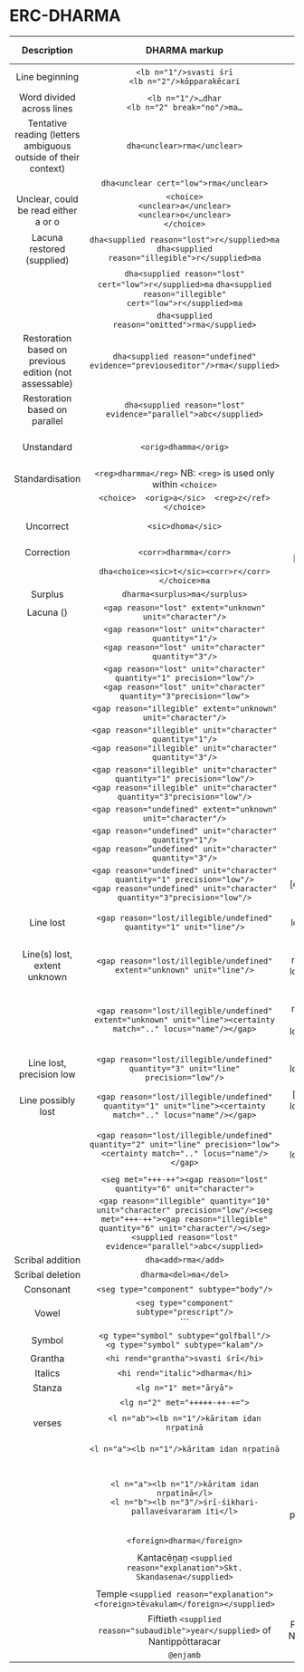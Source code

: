 # ERC-DHARMA


|Description|DHARMA markup|DHARMA display|
|:-----:|:-----:|:-----:|
|Line beginning|`<lb n="1"/>svasti śrī`<br/>   `<lb n="2"/>kōpparakēcari` |(1)<br/>  (2)|
|Word divided across lines|`<lb n="1"/>…dhar`<br/>  `<lb n="2" break="no"/>ma…`|(1)…dhar-<br/>  (2)ma…|
|Tentative reading  (letters ambiguous outside of their context)|`dha<unclear>rma</unclear>`|dha(rma)|
||`dha<unclear cert="low">rma</unclear>`|dha(rma?)|
|Unclear, could be read either a or o|`<choice>`<br/>  `<unclear>a</unclear>`<br/>  `<unclear>o</unclear>`<br/>  `</choice>`|(a/o)|
|Lacuna restored (supplied)|`dha<supplied reason="lost">r</supplied>ma`  `dha<supplied reason="illegible">r</supplied>ma`|dha[rma]<br/>  dha[rma]|
||`dha<supplied reason="lost" cert="low">r</supplied>ma`  `dha<supplied reason="illegible" cert="low">r</supplied>ma`|dha[r?]ma<br/>  dha[r?]ma|
||`dha<supplied reason="omitted">rma</supplied>`|dha⟨rma⟩|
|Restoration based on previous edition (not assessable)|`dha<supplied reason="undefined" evidence="previouseditor"/>rma</supplied>`||
|Restoration based on parallel|`dha<supplied reason="lost" evidence="parallel">abc</supplied>`||
|Unstandard|`<orig>dhamma</orig>`|<span style="color:magenta;">¡dharma!</span> [colour: magenta]|
|Standardisation|`<reg>dharmma</reg>`  NB: `<reg>` is used only within `<choice>`|<span style="color:blue;">⟨dharmma⟩</span> [colour: blue]|
||`<choice>  <orig>a</sic>  <reg>z</ref>  </choice>`|<span style="color:magenta;">¡a!</span><span style="color:blue;">⟨z⟩</span>|
|Uncorrect|`<sic>dhoma</sic>`|<span style="color:red;">¿dhoma?</span> [colour: red]|
|Correction|`<corr>dharmma</corr>`|<span style="color:green;">⟨dharmma⟩</span> [colour: green]|
||`dha<choice><sic>t</sic><corr>r</corr></choice>ma`|dha<span style="color:red;">¿t?</span><span style="color:green;">⟨r⟩</span>ma|
|Surplus|`dharma<surplus>ma</surplus>`|dharma{ma}|
|Lacuna (<gap>)|`<gap reason="lost" extent="unknown" unit="character"/>`|[...]|
||`<gap reason="lost" unit="character" quantity="1"/>`<br/>  `<gap reason="lost" unit="character" quantity="3"/>`|[1+]  [3+]|
||`<gap reason="lost" unit="character" quantity="1" precision="low"/>`<br/>  `<gap reason="lost" unit="character" quantity="3"precision="low">`|[ca. 3+]|
||`<gap reason="illegible" extent="unknown" unit="character"/>`|[...]|
||`<gap reason="illegible" unit="character" quantity="1"/>`<br/>  `<gap reason="illegible" unit="character" quantity="3"/>`|[1x]<br/>  [3x]|
||`<gap reason="illegible" unit="character" quantity="1" precision="low"/>` <br/> `<gap reason="illegible" unit="character" quantity="3"precision="low"/>`|[ca. 3x]|
||`<gap reason="undefined" extent="unknown" unit="character"/>`|[...]|
||`<gap reason="undefined" unit="character" quantity="1"/>`<br/>  `<gap reason=”undefined" unit="character" quantity="3"/>`|[1\*]<br/>  \[3\*]|
||`<gap reason="undefined" unit="character" quantity="1" precision="low"/>` <br/> `<gap reason="undefined" unit="character" quantity="3"precision="low"/>`|[ca. 1\*]  [ca. 3\*]|
|Line lost|`<gap reason="lost/illegible/undefined" quantity="1" unit="line"/>`|[1 line lost/illegible/ost or illegible]|
|Line(s) lost, extent unknown|`<gap reason="lost/illegible/undefined" extent="unknown" unit="line"/>`|[unknown number of lines lost/illegible/lost or illegible]|
||`<gap reason="lost/illegible/undefined" extent="unknown" unit="line"><certainty match=".." locus="name"/></gap>`|[unknown number of lines possibly lost/illegible/lost or illegible]|
|Line lost, precision low|`<gap reason="lost/illegible/undefined" quantity="3" unit="line" precision="low"/>`|[ca. 3 lines lost/illegible/lost or illegible]|
|Line possibly lost|`<gap reason="lost/illegible/undefined" quantity="1" unit="line"><certainty match=".." locus="name"/></gap>`|[1 line possibly lost/illegible/lost or illegible]|
||`<gap reason="lost/illegible/undefined" quantity="2" unit="line" precision="low"><certainty match=".." locus="name"/></gap>`|[ca. 2 lines possibly lost/illegible/lost or illegible]|
||`<seg met="+++-++"><gap reason="lost" quantity="6" unit="character">`|[–––⏑––]|
||`<gap reason="illegible" quantity="10" unit="character" precision="low"/><seg met="+++-++"><gap reason="illegible" quantity="6" unit="character"/></seg><supplied reason="lost" evidence="parallel">abc</supplied>`|[ca.10x–––⏑––abc]|
|Scribal addition|`dha<add>rma</add>`|dha⟨⟨rma⟩⟩|
|Scribal deletion|`dharma<del>ma</del>`|dharma{{ma}}|
|Consonant|`<seg type="component" subtype="body"/>`||
|Vowel|`<seg type="component" subtype="prescript"/>`<br/>  `<seg type="component" subtype="postcript"/>``||
|Symbol|`<g type="symbol" subtype="golfball"/>`<br/>  `<g type="symbol" subtype="kalam"/>`||
|Grantha|`<hi rend="grantha">svasti śrī</hi>`|**svasti śrī**|
|Italics|`<hi rend="italic">dharma</hi>`|*dharma*|
|Stanza|`<lg n="1" met="āryā">`||
||`<lg n="2" met="+++++-++-+=">`|-----⏑--⏑-⏓|
|verses|`<l n="ab"><lb n="1"/>kāritam idan nṛpatinā`|kāritam idan nṛpatinā|
||`<l n="a"><lb n="1"/>kāritam idan nṛpatinā`|kāritam idan nṛpatinā|
||`<l n="a"><lb n="1"/>kāritam idan nṛpatinā</l>`<br/>  `<l n="b"><lb n="3"/>śrī-śikhari-pallaveśvararam iti</l>`|kāritam idan nṛpatinā<br/> (Ident)śrī-śikhari-pallaveśvararam iti|
||`<foreign>dharma</foreign>`|*dharma*|
||Kantacēṉaṉ `<supplied reason="explanation">Skt. Skandasena</supplied>`|Kantacēṉaṉ (Skt. Skandasena)|
||Temple `<supplied reason="explanation"><foreign>tēvakulam</foreign></supplied>`|Temple (tēvakulam)|
||Fiftieth `<supplied reason="subaudible">year</supplied>` of Nantippōttaracar|Fiftieth [year] of Nantippōttaracar|
||`@enjamb`||
